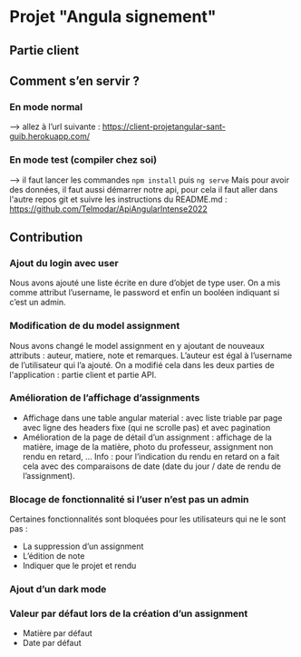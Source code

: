 # Projet "Angula signement"
## Partie client

## Comment s’en servir ? 

### En mode normal
--> allez à l’url suivante : https://client-projetangular-sant-guib.herokuapp.com/

### En mode test (compiler chez soi)
--> il faut lancer les commandes `npm install` puis `ng serve`
Mais pour avoir des données, il faut aussi démarrer notre api, pour cela il faut aller dans l'autre repos git et suivre les instructions du README.md : https://github.com/Telmodar/ApiAngularIntense2022


## Contribution 

### Ajout du login avec user
Nous avons ajouté une liste écrite en dure d’objet de type user. On a mis comme attribut l’username, le password et enfin un booléen indiquant si c’est un admin.

### Modification de du model assignment
Nous avons changé le model assignment en y ajoutant de nouveaux attributs : auteur, matiere, note et remarques. L’auteur est égal à l’username de l’utilisateur qui l’a ajouté. On a modifié cela dans les deux parties de l'application : partie client et partie API.

### Amélioration de l’affichage d’assignments
- Affichage dans une table angular material : avec liste triable par page avec ligne des headers fixe (qui ne scrolle pas) et avec pagination
- Amélioration de la page de détail d’un assignment : affichage de la matière, image de la matière, photo du professeur, assignment non rendu en retard, …
Info : pour l’indication du rendu en retard on a fait cela avec des comparaisons de date (date du jour / date de rendu de l’assignment).

### Blocage de fonctionnalité si l’user n’est pas un admin
Certaines fonctionnalités sont bloquées pour les utilisateurs qui ne le sont pas :
- La suppression d’un assignment
- L’édition de note
- Indiquer que le projet et rendu

### Ajout d’un dark mode

### Valeur par défaut lors de la création d’un assignment
- Matière par défaut
- Date par défaut

